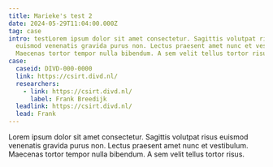 ```yaml
---
title: Marieke's test 2
date: 2024-05-29T11:04:00.000Z
tag: case
intro: testLorem ipsum dolor sit amet consectetur. Sagittis volutpat risus
  euismod venenatis gravida purus non. Lectus praesent amet nunc et vestibulum.
  Maecenas tortor tempor nulla bibendum. A sem velit tellus tortor risus.
case:
  caseid: DIVD-000-0000
  link: https://csirt.divd.nl/
  researchers:
    - link: https://csirt.divd.nl/
      label: Frank Breedijk
  leadlink: https://csirt.divd.nl/
  lead: Frank
---
```

Lorem ipsum dolor sit amet consectetur. Sagittis volutpat risus euismod venenatis gravida purus non. Lectus praesent amet nunc et vestibulum. Maecenas tortor tempor nulla bibendum. A sem velit tellus tortor risus.
